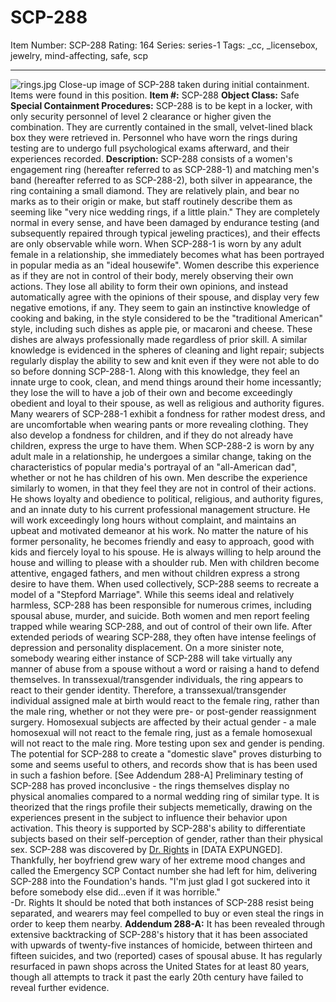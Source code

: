 # SCP-288
Item Number: SCP-288
Rating: 164
Series: series-1
Tags: _cc, _licensebox, jewelry, mind-affecting, safe, scp

---

![rings.jpg](http://scp-wiki.wdfiles.com/local--files/scp-288/rings.jpg)
Close-up image of SCP-288 taken during initial containment. Items were found in this position.
**Item #:** SCP-288
**Object Class:** Safe
**Special Containment Procedures:** SCP-288 is to be kept in a locker, with only security personnel of level 2 clearance or higher given the combination. They are currently contained in the small, velvet-lined black box they were retrieved in.
Personnel who have worn the rings during testing are to undergo full psychological exams afterward, and their experiences recorded.
**Description:** SCP-288 consists of a women's engagement ring (hereafter referred to as SCP-288-1) and matching men's band (hereafter referred to as SCP-288-2), both silver in appearance, the ring containing a small diamond. They are relatively plain, and bear no marks as to their origin or make, but staff routinely describe them as seeming like "very nice wedding rings, if a little plain." They are completely normal in every sense, and have been damaged by endurance testing (and subsequently repaired through typical jeweling practices), and their effects are only observable while worn.
When SCP-288-1 is worn by any adult female in a relationship, she immediately becomes what has been portrayed in popular media as an "ideal housewife". Women describe this experience as if they are not in control of their body, merely observing their own actions. They lose all ability to form their own opinions, and instead automatically agree with the opinions of their spouse, and display very few negative emotions, if any. They seem to gain an instinctive knowledge of cooking and baking, in the style considered to be the "traditional American" style, including such dishes as apple pie, or macaroni and cheese. These dishes are always professionally made regardless of prior skill. A similar knowledge is evidenced in the spheres of cleaning and light repair; subjects regularly display the ability to sew and knit even if they were not able to do so before donning SCP-288-1. Along with this knowledge, they feel an innate urge to cook, clean, and mend things around their home incessantly; they lose the will to have a job of their own and become exceedingly obedient and loyal to their spouse, as well as religious and authority figures. Many wearers of SCP-288-1 exhibit a fondness for rather modest dress, and are uncomfortable when wearing pants or more revealing clothing. They also develop a fondness for children, and if they do not already have children, express the urge to have them.
When SCP-288-2 is worn by any adult male in a relationship, he undergoes a similar change, taking on the characteristics of popular media's portrayal of an "all-American dad", whether or not he has children of his own. Men describe the experience similarly to women, in that they feel they are not in control of their actions. He shows loyalty and obedience to political, religious, and authority figures, and an innate duty to his current professional management structure. He will work exceedingly long hours without complaint, and maintains an upbeat and motivated demeanor at his work. No matter the nature of his former personality, he becomes friendly and easy to approach, good with kids and fiercely loyal to his spouse. He is always willing to help around the house and willing to please with a shoulder rub. Men with children become attentive, engaged fathers, and men without children express a strong desire to have them.
When used collectively, SCP-288 seems to recreate a model of a "Stepford Marriage". While this seems ideal and relatively harmless, SCP-288 has been responsible for numerous crimes, including spousal abuse, murder, and suicide. Both women and men report feeling trapped while wearing SCP-288, and out of control of their own life. After extended periods of wearing SCP-288, they often have intense feelings of depression and personality displacement. On a more sinister note, somebody wearing either instance of SCP-288 will take virtually any manner of abuse from a spouse without a word or raising a hand to defend themselves.
In transsexual/transgender individuals, the ring appears to react to their gender identity. Therefore, a transsexual/transgender individual assigned male at birth would react to the female ring, rather than the male ring, whether or not they were pre- or post-gender reassignment surgery. Homosexual subjects are affected by their actual gender - a male homosexual will not react to the female ring, just as a female homosexual will not react to the male ring. More testing upon sex and gender is pending.
The potential for SCP-288 to create a "domestic slave" proves disturbing to some and seems useful to others, and records show that is has been used in such a fashion before. [See Addendum 288-A]
Preliminary testing of SCP-288 has proved inconclusive - the rings themselves display no physical anomalies compared to a normal wedding ring of similar type. It is theorized that the rings profile their subjects memetically, drawing on the experiences present in the subject to influence their behavior upon activation. This theory is supported by SCP-288's ability to differentiate subjects based on their self-perception of gender, rather than their physical sex.
SCP-288 was discovered by [Dr. Rights](http://www.scp-wiki.net/cloudy-with-a-chance-of-showers) in [DATA EXPUNGED]. Thankfully, her boyfriend grew wary of her extreme mood changes and called the Emergency SCP Contact number she had left for him, delivering SCP-288 into the Foundation's hands.
"I'm just glad I got suckered into it before somebody else did…even if it was horrible."  
-Dr. Rights
It should be noted that both instances of SCP-288 resist being separated, and wearers may feel compelled to buy or even steal the rings in order to keep them nearby.
**Addendum 288-A:** It has been revealed through extensive backtracking of SCP-288's history that it has been associated with upwards of twenty-five instances of homicide, between thirteen and fifteen suicides, and two (reported) cases of spousal abuse. It has regularly resurfaced in pawn shops across the United States for at least 80 years, though all attempts to track it past the early 20th century have failed to reveal further evidence.